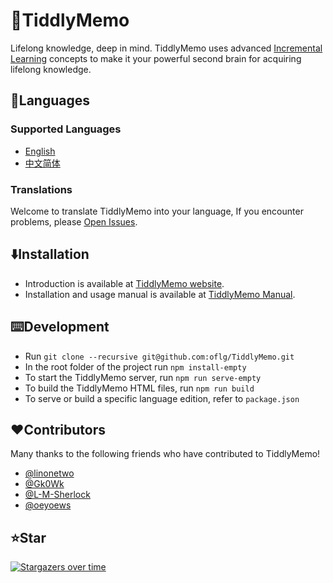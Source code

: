 # 🦑TiddlyMemo

Lifelong knowledge, deep in mind. TiddlyMemo uses advanced [Incremental Learning](https://help.supermemo.org/wiki/Incremental_learning) concepts to make it your powerful second brain for acquiring lifelong knowledge.

## 🎏Languages

### Supported Languages

* [English](https://github.com/oflg/TiddlyMemo/blob/master/README.md)
* [中文简体](https://github.com/oflg/TiddlyMemo/blob/master/README-zh-Hans.md)

### Translations

Welcome to translate TiddlyMemo into your language, If you encounter problems, please [Open Issues](https://github.com/oflg/TiddlyMemo/issues).

## ⬇️Installation

* Introduction is available at [TiddlyMemo website](https://tiddlymemo.org/).
* Installation and usage manual is available at [TiddlyMemo Manual](https://tiddlymemo.org/manual/).

## ⌨️Development

* Run `git clone --recursive git@github.com:oflg/TiddlyMemo.git`
* In the root folder of the project run `npm install-empty`
* To start the TiddlyMemo server, run `npm run serve-empty`
* To build the TiddlyMemo HTML files, run `npm run build`
* To serve or build a specific language edition, refer to `package.json`

## ❤️Contributors

Many thanks to the following friends who have contributed to TiddlyMemo!

* [@linonetwo](https://github.com/linonetwo)
* [@Gk0Wk](https://github.com/Gk0Wk)
* [@L-M-Sherlock](https://github.com/L-M-Sherlock)
* [@oeyoews](https://github.com/oeyoews)

## ⭐Star

[![Stargazers over time](https://starchart.cc/oflg/TiddlyMemo.svg)](https://github.com/oflg/TiddlyMemo/stargazers)
